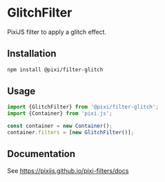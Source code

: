 # GlitchFilter

PixiJS filter to apply a glitch effect.

## Installation

```bash
npm install @pixi/filter-glitch
```

## Usage

```js
import {GlitchFilter} from '@pixi/filter-glitch';
import {Container} from 'pixi.js';

const container = new Container();
container.filters = [new GlitchFilter()];
```

## Documentation

See https://pixijs.github.io/pixi-filters/docs
